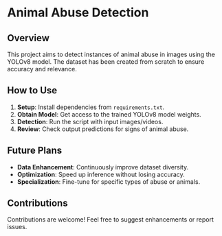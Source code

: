 # Animal Abuse Detection

## Overview
This project aims to detect instances of animal abuse in images using the YOLOv8 model. The dataset has been created from scratch to ensure accuracy and relevance.

## How to Use
1. **Setup**: Install dependencies from `requirements.txt`.
2. **Obtain Model**: Get access to the trained YOLOv8 model weights.
3. **Detection**: Run the script with input images/videos.
4. **Review**: Check output predictions for signs of animal abuse.

## Future Plans
- **Data Enhancement**: Continuously improve dataset diversity.
- **Optimization**: Speed up inference without losing accuracy.
- **Specialization**: Fine-tune for specific types of abuse or animals.

## Contributions
Contributions are welcome! Feel free to suggest enhancements or report issues.
